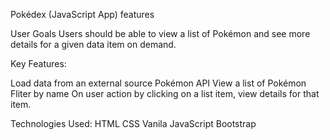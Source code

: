 Pokédex (JavaScript App) features

User Goals
Users should be able to view a list of Pokémon and see more details for a given data item on demand.

Key Features:

Load data from an external source Pokémon API
View a list of Pokémon
Fliter by name
On user action by clicking on a list item, view details for that item.

Technologies Used:
HTML
CSS
Vanila JavaScript
Bootstrap

